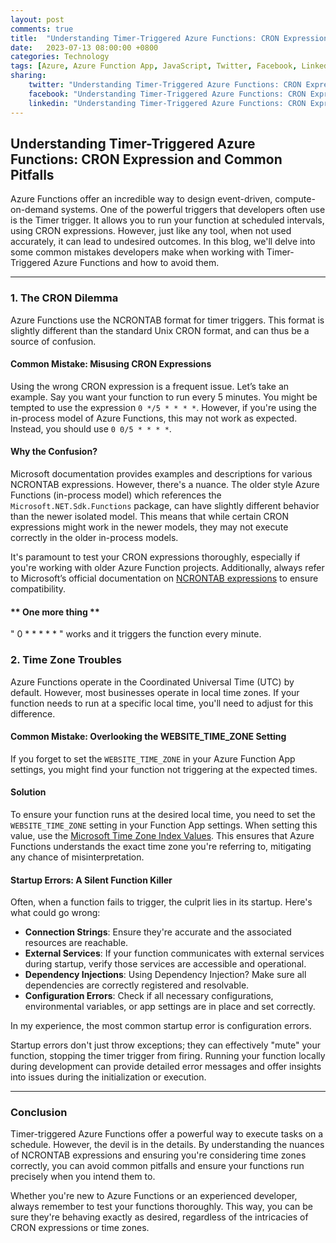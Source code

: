 ```yaml
---
layout: post
comments: true
title:  "Understanding Timer-Triggered Azure Functions: CRON Expression and Common Pitfalls"
date:   2023-07-13 08:00:00 +0800
categories: Technology
tags: [Azure, Azure Function App, JavaScript, Twitter, Facebook, LinkedIn]
sharing:
    twitter: "Understanding Timer-Triggered Azure Functions: CRON Expression and Common Pitfalls"
    facebook: "Understanding Timer-Triggered Azure Functions: CRON Expression and Common Pitfalls"
    linkedin: "Understanding Timer-Triggered Azure Functions: CRON Expression and Common Pitfalls"
---
```


## Understanding Timer-Triggered Azure Functions: CRON Expression and Common Pitfalls

Azure Functions offer an incredible way to design event-driven, compute-on-demand systems. One of the powerful triggers that developers often use is the Timer trigger. It allows you to run your function at scheduled intervals, using CRON expressions. However, just like any tool, when not used accurately, it can lead to undesired outcomes. In this blog, we'll delve into some common mistakes developers make when working with Timer-Triggered Azure Functions and how to avoid them.

---

### **1. The CRON Dilemma**

Azure Functions use the NCRONTAB format for timer triggers. This format is slightly different than the standard Unix CRON format, and can thus be a source of confusion.

#### **Common Mistake: Misusing CRON Expressions**

Using the wrong CRON expression is a frequent issue. Let’s take an example. Say you want your function to run every 5 minutes. You might be tempted to use the expression `0 */5 * * * *`. However, if you're using the in-process model of Azure Functions, this may not work as expected. Instead, you should use `0 0/5 * * * *`.

#### **Why the Confusion?**

Microsoft documentation provides examples and descriptions for various NCRONTAB expressions. However, there's a nuance. The older style Azure Functions (in-process model) which references the `Microsoft.NET.Sdk.Functions` package, can have slightly different behavior than the newer isolated model. This means that while certain CRON expressions might work in the newer models, they may not execute correctly in the older in-process models.

It's paramount to test your CRON expressions thoroughly, especially if you're working with older Azure Function projects. Additionally, always refer to Microsoft’s official documentation on [NCRONTAB expressions](https://learn.microsoft.com/en-us/azure/azure-functions/functions-bindings-timer?tabs=python-v2%2Cin-process&pivots=programming-language-csharp#ncrontab-expressions) to ensure compatibility.

#### ** One more thing **
" 0 * * * * * " works and it triggers the function every minute.

### **2. Time Zone Troubles**

Azure Functions operate in the Coordinated Universal Time (UTC) by default. However, most businesses operate in local time zones. If your function needs to run at a specific local time, you'll need to adjust for this difference.

#### **Common Mistake: Overlooking the WEBSITE_TIME_ZONE Setting**

If you forget to set the `WEBSITE_TIME_ZONE` in your Azure Function App settings, you might find your function not triggering at the expected times.

#### **Solution**

To ensure your function runs at the desired local time, you need to set the `WEBSITE_TIME_ZONE` setting in your Function App settings. When setting this value, use the [Microsoft Time Zone Index Values](https://learn.microsoft.com/en-us/previous-versions/windows/embedded/ms912391(v=winembedded.11)?redirectedfrom=MSDN). This ensures that Azure Functions understands the exact time zone you're referring to, mitigating any chance of misinterpretation.

#### **Startup Errors: A Silent Function Killer**

Often, when a function fails to trigger, the culprit lies in its startup. Here's what could go wrong:

- **Connection Strings**: Ensure they're accurate and the associated resources are reachable.
- **External Services**: If your function communicates with external services during startup, verify those services are accessible and operational.
- **Dependency Injections**: Using Dependency Injection? Make sure all dependencies are correctly registered and resolvable.
- **Configuration Errors**: Check if all necessary configurations, environmental variables, or app settings are in place and set correctly.

In my experience, the most common startup error is configuration errors.
  
Startup errors don't just throw exceptions; they can effectively "mute" your function, stopping the timer trigger from firing. Running your function locally during development can provide detailed error messages and offer insights into issues during the initialization or execution.

---

### **Conclusion**

Timer-triggered Azure Functions offer a powerful way to execute tasks on a schedule. However, the devil is in the details. By understanding the nuances of NCRONTAB expressions and ensuring you're considering time zones correctly, you can avoid common pitfalls and ensure your functions run precisely when you intend them to.

Whether you're new to Azure Functions or an experienced developer, always remember to test your functions thoroughly. This way, you can be sure they're behaving exactly as desired, regardless of the intricacies of CRON expressions or time zones.